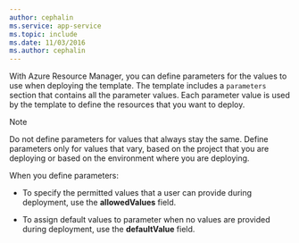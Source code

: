 ```yaml
---
author: cephalin
ms.service: app-service
ms.topic: include
ms.date: 11/03/2016
ms.author: cephalin
---
```

With Azure Resource Manager, you can define parameters for the values to use when deploying the template. 
The template includes a `parameters` section that contains all the parameter values. 
Each parameter value is used by the template to define the resources that you want to deploy.

> [!NOTE]
> Do not define parameters for values that always stay the same. 
> Define parameters only for values that vary, based on the project 
> that you are deploying or based on the environment where you are deploying.

When you define parameters:

* To specify the permitted values that a user can provide during deployment, use the **allowedValues** field.

* To assign default values to parameter when no values are provided during deployment, use the **defaultValue** field. 
